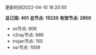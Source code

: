 更新时间2022-04-10 18:20:50

**总订阅: 401**
**总节点: 15220**
**有效节点: 2850**
- ss节点: 806
- v2ray节点: 886
- trojan节点: 150
- ssr节点: 1008
